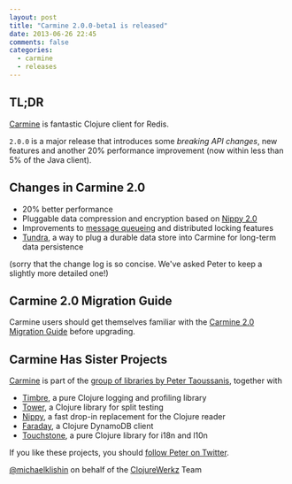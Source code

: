 ```yaml
---
layout: post
title: "Carmine 2.0.0-beta1 is released"
date: 2013-06-26 22:45
comments: false
categories:
  - carmine
  - releases
---
```


## TL;DR

[Carmine](https://github.com/ptaoussanis/carmine) is fantastic Clojure client for Redis.

`2.0.0` is a major release that introduces some *breaking API changes*, new features
and another 20% performance improvement (now within less than 5% of the Java client).


## Changes in Carmine 2.0

 * 20% better performance
 * Pluggable data compression and encryption based on [Nippy 2.0](https://github.com/ptaoussanis/nippy)
 * Improvements to [message queueing](https://github.com/ptaoussanis/carmine#message-queue) and distributed locking features
 * [Tundra](https://github.com/ptaoussanis/carmine#tundra), a way to plug a durable data store into Carmine for long-term data persistence

(sorry that the change log is so concise. We've asked Peter to keep a slightly more detailed one!)


## Carmine 2.0 Migration Guide

Carmine users should get themselves familiar with the [Carmine 2.0 Migration Guide](https://github.com/ptaoussanis/carmine/blob/master/MIGRATION-v2.md)
before upgrading.


## Carmine Has Sister Projects

[Carmine](https://github.com/ptaoussanis/carmine) is part of the [group of libraries by Peter Taoussanis](https://www.taoensso.com/clojure-libraries), together with

 * [Timbre](https://github.com/ptaoussanis/timbre), a pure Clojure logging and profiling library
 * [Tower](https://github.com/ptaoussanis/touchstone), a Clojure library for split testing
 * [Nippy](https://github.com/ptaoussanis/nippy), a fast drop-in replacement for the Clojure reader
 * [Faraday](https://github.com/ptaoussanis/faraday), a Clojure DynamoDB client
 * [Touchstone](https://github.com/ptaoussanis/tower), a pure Clojure library for i18n and l10n

If you like these projects, you should [follow Peter on Twitter](http://twitter.com/ptaoussanis).


[@michaelklishin](http://twitter.com/michaelklishin) on behalf of the [ClojureWerkz](http://clojurewerkz.org) Team
